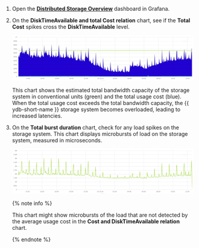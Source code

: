 1. Open the **[Distributed Storage Overview](../../../../../reference/observability/metrics/grafana-dashboards.md)** dashboard in Grafana.

1. On the **DiskTimeAvailable and total Cost relation** chart, see if the **Total Cost** spikes cross the **DiskTimeAvailable** level.

    ![](../_assets/disk-time-available--disk-cost.png)

    This chart shows the estimated total bandwidth capacity of the storage system in conventional units (green) and the total usage cost (blue). When the total usage cost exceeds the total bandwidth capacity, the {{ ydb-short-name }} storage system becomes overloaded, leading to increased latencies.

1. On the **Total burst duration** chart, check for any load spikes on the storage system. This chart displays microbursts of load on the storage system, measured in microseconds.

    ![](../_assets/microbursts.png)

    {% note info %}

    This chart might show microbursts of the load that are not detected by the average usage cost in the **Cost and DiskTimeAvailable relation** chart.

    {% endnote %}

